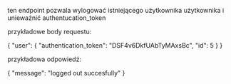 ten endpoint pozwala wylogować istniejącego użytkownika użytkownika i unieważnić authentucation_token

przykładowe body requestu:

{
    "user": {
        "authentication_token": "DSF4v6DkfUAbTyMAxsBc",
        "id": 5
    }
}

przykładowa odpowiedź: 

{
    "message": "logged out succesfully"
}